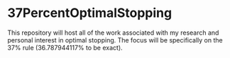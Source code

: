 # 37PercentOptimalStopping
This repository will host all of the work associated with my research and personal interest in optimal stopping. The focus will be specifically on the 37% rule (36.787944117% to be exact).
